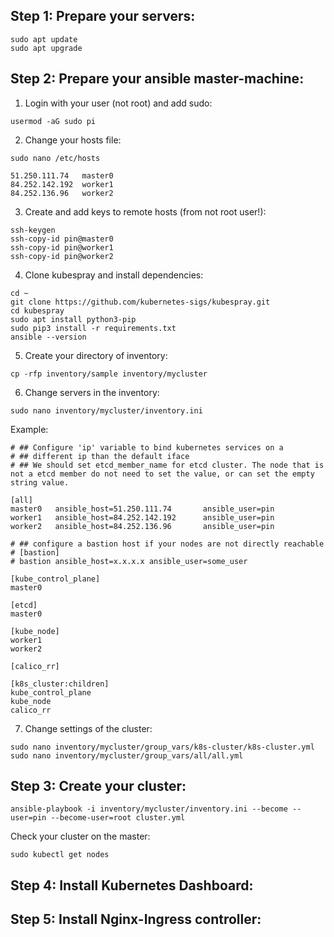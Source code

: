 ## Step 1: Prepare your servers:

```
sudo apt update
sudo apt upgrade
```


## Step 2: Prepare your ansible master-machine:

1) Login with your user (not root) and add sudo:

```
usermod -aG sudo pi
```

2) Change your hosts file:

```
sudo nano /etc/hosts
```
```
51.250.111.74   master0
84.252.142.192  worker1
84.252.136.96   worker2
```

3) Create and add keys to remote hosts (from not root user!):

```
ssh-keygen
ssh-copy-id pin@master0
ssh-copy-id pin@worker1
ssh-copy-id pin@worker2
```

4) Clone kubespray and install dependencies:

```
cd ~
git clone https://github.com/kubernetes-sigs/kubespray.git
cd kubespray
sudo apt install python3-pip
sudo pip3 install -r requirements.txt
ansible --version
```

5) Create your directory of inventory:

```
cp -rfp inventory/sample inventory/mycluster
```

6) Change servers in the inventory:

```
sudo nano inventory/mycluster/inventory.ini
```

Example: 

```
# ## Configure 'ip' variable to bind kubernetes services on a
# ## different ip than the default iface
# ## We should set etcd_member_name for etcd cluster. The node that is not a etcd member do not need to set the value, or can set the empty string value.

[all]
master0   ansible_host=51.250.111.74       ansible_user=pin
worker1   ansible_host=84.252.142.192      ansible_user=pin
worker2   ansible_host=84.252.136.96       ansible_user=pin

# ## configure a bastion host if your nodes are not directly reachable
# [bastion]
# bastion ansible_host=x.x.x.x ansible_user=some_user

[kube_control_plane]
master0

[etcd]
master0

[kube_node]
worker1
worker2

[calico_rr]

[k8s_cluster:children]
kube_control_plane
kube_node
calico_rr
```

7) Change settings of the cluster:

```
sudo nano inventory/mycluster/group_vars/k8s-cluster/k8s-cluster.yml
sudo nano inventory/mycluster/group_vars/all/all.yml
```

## Step 3: Create your cluster:

```
ansible-playbook -i inventory/mycluster/inventory.ini --become --user=pin --become-user=root cluster.yml
```

Check your cluster on the master: 

```
sudo kubectl get nodes
```

## Step 4: Install Kubernetes Dashboard:

## Step 5: Install Nginx-Ingress controller:

